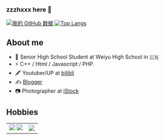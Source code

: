 ### zzzhxxx  here 👋
[![我的 GitHub 数据](https://github-readme-stats.vercel.app/api?username=zzzhxxx)]()
[![Top Langs](https://github-readme-stats.vercel.app/api/top-langs/?username=zzzhxxx&layout=compact)](https://github.com/zzzhxxx)

## About me

- 🍻 Senior High School Student at Weiyu High School in 🇨🇳 
- ⚡ C++ / Html / Javascript / PHP.
- 🖋 Youtuber/UP at [bilibli](https://space.bilibili.com/40127239)
- ✍️ [Blogger](https://zzzhxxx.top)
- 📷 Photographer at [iStock](https://www.istockphoto.com/portfolio/zzzhxxx)

## Hobbies

|                                                                                                                                                                                                                   |                                                                                                            |
| ----------------------------------------------------------------------------------------------------------------------------------------------------------------------------------------------------------------- | ---------------------------------------------------------------------------------------------------------- |
| ![](https://ghproxy.com/https://raw.githubusercontent.com/zzzhxxx/bangumi-action/main/bgm/card.svg) ![](https://ghproxy.com/https://raw.githubusercontent.com/zzzhxxx/zzzhxxx/main/metrics.plugin.steam.full.svg) | ![](https://ghproxy.com/https://raw.githubusercontent.com/zzzhxxx/zzzhxxx/main/metrics.plugin.anilist.svg) |

